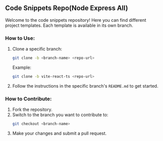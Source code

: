 ## Code Snippets Repo(Node Express All)

Welcome to the code snippets repository! Here you can find different project templates. Each template is available in its own branch.

### How to Use:
1. Clone a specific branch:
   ```bash
   git clone -b <branch-name> <repo-url>
   ```
   Example:
   ```bash
   git clone -b vite-react-ts <repo-url>
   ```
2. Follow the instructions in the specific branch's `README.md` to get started.

### How to Contribute:
1. Fork the repository.
2. Switch to the branch you want to contribute to:
   ```bash
   git checkout <branch-name>
   ```
3. Make your changes and submit a pull request.
